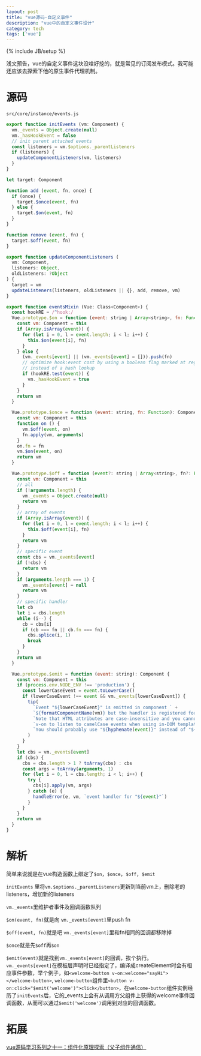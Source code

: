 ```yaml
---
layout: post
title: "vue源码-自定义事件"
description: "vue中的自定义事件设计"
category: tech
tags: ['vue']
---
```

{% include JB/setup %}

浅文预告，vue的自定义事件这块没啥好挖的，就是常见的订阅发布模式。我可能还应该去探索下他的原生事件代理机制。

# 源码

`src/core/instance/events.js`

```javascript
export function initEvents (vm: Component) {
  vm._events = Object.create(null)
  vm._hasHookEvent = false
  // init parent attached events
  const listeners = vm.$options._parentListeners
  if (listeners) {
    updateComponentListeners(vm, listeners)
  }
}

let target: Component

function add (event, fn, once) {
  if (once) {
    target.$once(event, fn)
  } else {
    target.$on(event, fn)
  }
}

function remove (event, fn) {
  target.$off(event, fn)
}

export function updateComponentListeners (
  vm: Component,
  listeners: Object,
  oldListeners: ?Object
) {
  target = vm
  updateListeners(listeners, oldListeners || {}, add, remove, vm)
}

export function eventsMixin (Vue: Class<Component>) {
  const hookRE = /^hook:/
  Vue.prototype.$on = function (event: string | Array<string>, fn: Function): Component {
    const vm: Component = this
    if (Array.isArray(event)) {
      for (let i = 0, l = event.length; i < l; i++) {
        this.$on(event[i], fn)
      }
    } else {
      (vm._events[event] || (vm._events[event] = [])).push(fn)
      // optimize hook:event cost by using a boolean flag marked at registration
      // instead of a hash lookup
      if (hookRE.test(event)) {
        vm._hasHookEvent = true
      }
    }
    return vm
  }

  Vue.prototype.$once = function (event: string, fn: Function): Component {
    const vm: Component = this
    function on () {
      vm.$off(event, on)
      fn.apply(vm, arguments)
    }
    on.fn = fn
    vm.$on(event, on)
    return vm
  }

  Vue.prototype.$off = function (event?: string | Array<string>, fn?: Function): Component {
    const vm: Component = this
    // all
    if (!arguments.length) {
      vm._events = Object.create(null)
      return vm
    }
    // array of events
    if (Array.isArray(event)) {
      for (let i = 0, l = event.length; i < l; i++) {
        this.$off(event[i], fn)
      }
      return vm
    }
    // specific event
    const cbs = vm._events[event]
    if (!cbs) {
      return vm
    }
    if (arguments.length === 1) {
      vm._events[event] = null
      return vm
    }
    // specific handler
    let cb
    let i = cbs.length
    while (i--) {
      cb = cbs[i]
      if (cb === fn || cb.fn === fn) {
        cbs.splice(i, 1)
        break
      }
    }
    return vm
  }

  Vue.prototype.$emit = function (event: string): Component {
    const vm: Component = this
    if (process.env.NODE_ENV !== 'production') {
      const lowerCaseEvent = event.toLowerCase()
      if (lowerCaseEvent !== event && vm._events[lowerCaseEvent]) {
        tip(
          `Event "${lowerCaseEvent}" is emitted in component ` +
          `${formatComponentName(vm)} but the handler is registered for "${event}". ` +
          `Note that HTML attributes are case-insensitive and you cannot use ` +
          `v-on to listen to camelCase events when using in-DOM templates. ` +
          `You should probably use "${hyphenate(event)}" instead of "${event}".`
        )
      }
    }
    let cbs = vm._events[event]
    if (cbs) {
      cbs = cbs.length > 1 ? toArray(cbs) : cbs
      const args = toArray(arguments, 1)
      for (let i = 0, l = cbs.length; i < l; i++) {
        try {
          cbs[i].apply(vm, args)
        } catch (e) {
          handleError(e, vm, `event handler for "${event}"`)
        }
      }
    }
    return vm
  }
}
```

# 解析

简单来说就是在vue构造函数上绑定了`$on`，`$once`，`$off`，`$emit`

`initEvents` 里将`vm.$options._parentListeners`更新到当前vm上，删除老的listeners，增加新的listeners

`vm._events`里维护者事件及回调函数队列

`$on(event, fn)`就是向 `vm._events[event]`里push fn

`$off(event, fn)`就是吧 `vm._events[event]`里和fn相同的回调都移除掉

`$once`就是先`$off`再`$on`

`$emit(event)`就是找到`vm._events[event]`的回调，挨个执行。`vm._events[event]`在模板层声明时已经指定了，编译成createElement时会有相应事件参数，举个例子，如`<welcome-button v-on:welcome="sayHi"></welcome-button>`, `welcome-button`组件里`<button v-on:click="$emit('welcome')">click</button>`，在`welcome-button`组件实例经历了`initEvents`后，它的_events上会有从调用方父组件上获得的welcome事件回调函数，从而可以通过`$emit('welcome')`调用到对应的回调函数。

# 拓展

[vue源码学习系列之十一：组件化原理探索（父子组件通信）](https://github.com/youngwind/blog/issues/94)